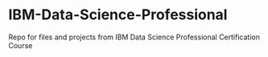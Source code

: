 # IBM-Data-Science-Professional
Repo for files and projects from IBM Data Science Professional Certification Course
